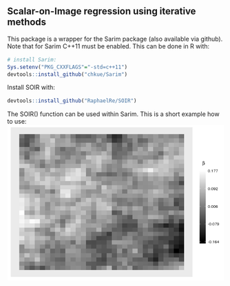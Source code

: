 Scalar-on-Image regression using iterative methods
--------------------------------------------------

This package is a wrapper for the Sarim package (also available via github). Note that for Sarim C++11 must be enabled. This can be done in R with:

``` r
# install Sarim:
Sys.setenv("PKG_CXXFLAGS"="-std=c++11")
devtools::install_github("chkue/Sarim")
```

Install SOIR with:

``` r
devtools::install_github("RaphaelRe/SOIR")
```

The SOIR() function can be used within Sarim. This is a short example how to use: ![](README_files/figure-markdown_github/unnamed-chunk-3-1.png)
